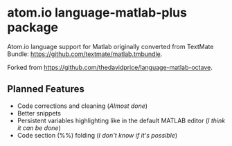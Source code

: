 # atom.io language-matlab-plus package
Atom.io language support for Matlab originally converted from TextMate Bundle: https://github.com/textmate/matlab.tmbundle.

Forked from https://github.com/thedavidprice/language-matlab-octave.
## Planned Features
- Code corrections and cleaning (*Almost done*)
- Better snippets
- Persistent variables highlighting like in the default MATLAB editor (*I think it can be done*)
- Code section (%%) folding (*I don't know if it's possible*)
